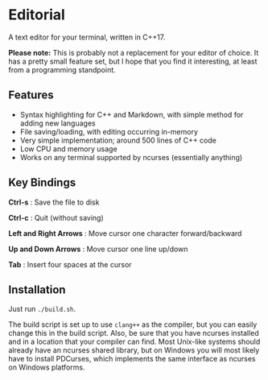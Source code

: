 # Editorial

A text editor for your terminal, written in C++17.

**Please note:** This is probably not a replacement for your
editor of choice. It has a pretty small feature set, but I hope that
you find it interesting, at least from a programming standpoint.

## Features

- Syntax highlighting for C++ and Markdown, with simple method for
  adding new languages
- File saving/loading, with editing occurring in-memory
- Very simple implementation; around 500 lines of C++ code
- Low CPU and memory usage
- Works on any terminal supported by ncurses (essentially anything)

## Key Bindings

**Ctrl-s** : Save the file to disk

**Ctrl-c** : Quit (without saving)

**Left and Right Arrows** : Move cursor one character forward/backward

**Up and Down Arrows** : Move cursor one line up/down

**Tab** : Insert four spaces at the cursor

## Installation

Just run `./build.sh`.

The build script is set up to use `clang++` as the compiler, but you can
easily change this in the build script. Also, be sure that you have
ncurses installed and in a location that your compiler can find. Most
Unix-like systems should already have an ncurses shared library, but
on Windows you will most likely have to install PDCurses, which implements
the same interface as ncurses on Windows platforms.